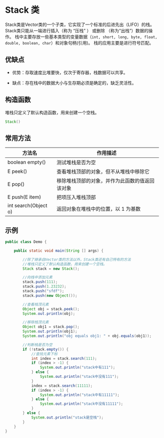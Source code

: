 # Stack 类

Stack类是Vector类的一个子类，它实现了一个标准的后进先出（LIFO）的栈。
Stack类只能从一端进行插入（称为 “压栈” ） 或删除 （称为“出栈”）数据的操作。
栈中主要存放一些基本类型的变量数据（`int, short, long, byte, float, double, boolean, char`）和对象句柄(引用)。
栈的应用主要是进行符号匹配。

## 优缺点

+ 优势：存取速度比堆要快，仅次于寄存器，栈数据可以共享。

+ 缺点：存在栈中的数据大小与生存期必须是确定的，缺乏灵活性。

## 构造函数

堆栈只定义了默认构造函数，用来创建一个空栈。
``` java
Stack()
```

## 常用方法

|方法名  |  作用描述|
|---| ---|
|boolean empty() | 测试堆栈是否为空 |
|E peek() | 查看堆栈顶部的对象，但不从堆栈中移除它|
|E pop() | 移除堆栈顶部的对象，并作为此函数的值返回该对象 |
|E push(E item) | 把项压入堆栈顶部 |
|int search(Object o) | 返回对象在堆栈中的位置，以 1 为基数|

## 示例

``` java
public class Demo {

    public static void main(String [] args) {

        //除了继承自Vector类的方法以外，Stack类还有自己特有的方法
        //堆栈只定义了默认构造函数，用来创建一个空栈。
        Stack stack = new Stack();

        //向栈中添加元素
        stack.push(111);
        stack.push(1.23232);
        stack.push("sfdf");
        stack.push(new Object());

        //查看栈顶元素
        Object obj = stack.peek();
        System.out.println(obj);

        //移除栈顶元素
        Object obj1 = stack.pop();
        System.out.println(obj1);
        System.out.println("obj equals obj1: " + obj.equals(obj1));

        //判断栈是否为空
        if (!stack.empty()) {
            //查找元素下标
            int index = stack.search(111);
            if (index > -1) {
                System.out.println("stack中有111");
            } else {
                System.out.println("stack中没有111");
            }
            index = stack.search(11111);
            if (index > -1) {
                System.out.println("stack中有11111");
            } else {
                System.out.println("stack中没有11111");
            }
        } else {
            System.out.println("stack是空栈");
        }
    }
}
```